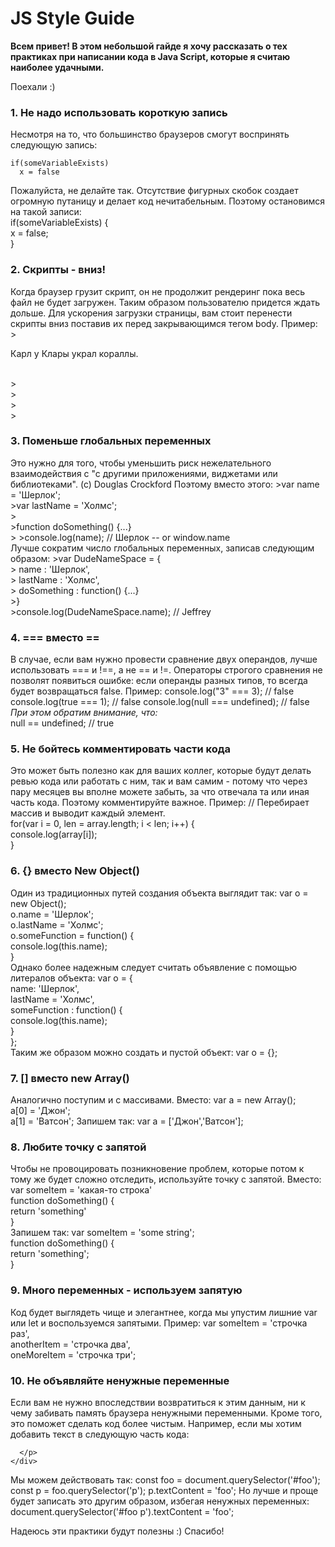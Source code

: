# JS Style Guide

**Всем привет! В этом небольшой гайде я хочу рассказать о тех практиках при написании кода в Java Script, которые я считаю наиболее удачными.** 

Поехали :) 

### 1. Не надо использовать короткую запись
Несмотря на то, что большинство браузеров смогут воспринять следующую запись:  
```
if(someVariableExists)  
  x = false
```
Пожалуйста, не делайте так. Отсутствие фигурных скобок создает огромную путаницу и делает код нечитабельным. Поэтому остановимся на такой записи:  
		if(someVariableExists) {  
		  x = false;  
		}  
  
### 2. Скрипты - вниз!
Когда браузер грузит скрипт, он не продолжит рендеринг пока весь файл не будет загружен. Таким образом пользователю придется ждать дольше.
Для ускорения загрузки страницы, вам стоит перенести скрипты вниз поставив их перед закрывающимся тегом body.
Пример:
	><p>Карл у Клары украл кораллы.</p>  
	><script type="text/javascript" src="path/to/file.js"></script>  
	><script type="text/javascript" src="path/to/anotherFile.js"></script>  
	></body>  
	></html>

### 3. Поменьше глобальных переменных
Это нужно для того, чтобы уменьшить риск нежелательного взаимодействия с "с другими приложениями, виджетами или библиотеками". (с) Douglas Crockford
Поэтому вместо этого: 
	>var name = 'Шерлок';  
	>var lastName = 'Холмс';  
	>  
	>function doSomething() {...}  
	> 
	>console.log(name); // Шерлок -- or window.name  
Лучше сократим число глобальных переменных, записав следующим образом:
	>var DudeNameSpace = {  
	>   name : 'Шерлок',  
	>   lastName : 'Холмс',  
	>   doSomething : function() {...}  
	>}  
	>console.log(DudeNameSpace.name); // Jeffrey  

### 4. === вместо ==
В случае, если вам нужно провести сравнение двух операндов, лучше использовать === и !==, а не == и !=. Операторы строгого сравнения не позволят появиться ошибке: если операнды   разных типов, то всегда будет возвращаться false.
Пример: 
	console.log("3" === 3);           // false
	console.log(true === 1);          // false
	console.log(null === undefined);  // false
*При этом обратим внимание, что:*  
	null == undefined;    // true

### 5. Не бойтесь комментировать части кода
Это может быть полезно как для ваших коллег, которые будут делать ревью кода или работать с ним, так и вам самим - потому что через пару месяцев вы вполне можете забыть, за что отвечала та или иная часть кода. Поэтому комментируйте важное.
Пример: 
	// Перебирает массив и выводит каждый элемент.    
	for(var i = 0, len = array.length; i < len; i++) {  
	   console.log(array[i]);  
	}  

### 6. {} вместо New Object()
Один из традиционных путей создания объекта выглядит так:
	var o = new Object();  
	o.name = 'Шерлок';  
	o.lastName = 'Холмс';  
	o.someFunction = function() {  
	   console.log(this.name);  
	}  
Однако более надежным следует считать объявление с помощью литералов объекта:
	var o = {  
	   name: 'Шерлок',  
	   lastName = 'Холмс',  
	   someFunction : function() {  
	      console.log(this.name);  
	   }  
	};  
Таким же образом можно создать и пустой объект:
	var o = {};  

### 7. [] вместо new Array()
Аналогично поступим и с массивами. Вместо:
	var a = new Array();  
	a[0] = 'Джон';  
	a[1] = 'Ватсон'; 
Запишем так:
	var a = ['Джон','Ватсон'];   

### 8. Любите точку с запятой
Чтобы не провоцировать позникновение проблем, которые потом к тому же будет сложно отследить, используйте точку с запятой.
Вместо:
	var someItem = 'какая-то строка'  
	function doSomething() {  
	  return 'something'  
	}  
Запишем так:
	var someItem = 'some string';  
	function doSomething() {  
	  return 'something';  
	}  

### 9. Много переменных - используем запятую
Код будет выглядеть чище и элегантнее, когда мы упустим лишние var или let и воспользуемся запятыми.
Пример:
	var someItem = 'строчка раз',  
	    anotherItem = 'строчка два',  
	    oneMoreItem = 'строчка три';  

### 10. Не объявляйте ненужные переменные
Если вам не нужно впоследствии возвратиться к этим данным, ни к чему забивать память браузера ненужными переменными. Кроме того, это поможет сделать код более чистым. 
Например, если мы хотим добавить текст в следующую часть кода:
	<div id="foo">
	  <p>
	
	  </p>
	</div>
Мы можем действовать так:
	const foo = document.querySelector('#foo');
	const p = foo.querySelector('p');
	p.textContent = 'foo';
Но лучше и проще будет записать это другим образом, избегая ненужных переменных:
	document.querySelector('#foo p').textContent = 'foo';

Надеюсь эти практики будут полезны :) Спасибо!